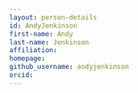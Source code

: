 ```yaml
---
layout: person-details
id: AndyJenkinson
first-name: Andy
last-name: Jenkinson
affiliation:
homepage:
github_username: andyjenkinson
orcid:
---
```

